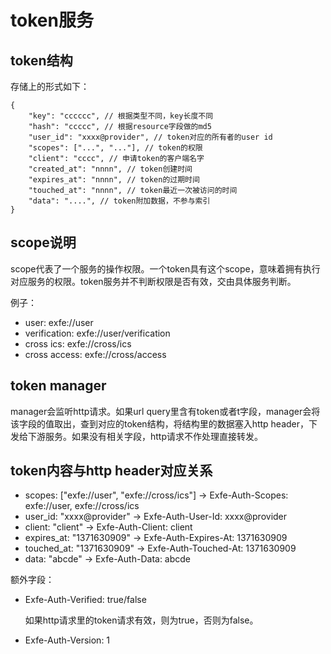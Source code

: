 # token服务

## token结构

存储上的形式如下：

    {
        "key": "cccccc", // 根据类型不同，key长度不同
        "hash": "ccccc", // 根据resource字段做的md5
        "user_id": "xxxx@provider", // token对应的所有者的user id
        "scopes": ["...", "..."], // token的权限
        "client": "cccc", // 申请token的客户端名字
        "created_at": "nnnn", // token创建时间
        "expires_at": "nnnn", // token的过期时间
        "touched_at": "nnnn", // token最近一次被访问的时间
        "data": "....", // token附加数据，不参与索引
    }

## scope说明

scope代表了一个服务的操作权限。一个token具有这个scope，意味着拥有执行对应服务的权限。token服务并不判断权限是否有效，交由具体服务判断。

例子：

 - user: exfe://user
 - verification: exfe://user/verification
 - cross ics: exfe://cross/ics
 - cross access: exfe://cross/access

## token manager

manager会监听http请求。如果url query里含有token或者t字段，manager会将该字段的值取出，查到对应的token结构，将结构里的数据塞入http header，下发给下游服务。如果没有相关字段，http请求不作处理直接转发。

## token内容与http header对应关系

 - scopes: ["exfe://user", "exfe://cross/ics"] -> Exfe-Auth-Scopes: exfe://user, exfe://cross/ics
 - user_id: "xxxx@provider" -> Exfe-Auth-User-Id: xxxx@provider
 - client: "client" -> Exfe-Auth-Client: client
 - expires_at: "1371630909" -> Exfe-Auth-Expires-At: 1371630909
 - touched_at: "1371630909" -> Exfe-Auth-Touched-At: 1371630909
 - data: "abcde" -> Exfe-Auth-Data: abcde

额外字段：

 - Exfe-Auth-Verified: true/false

    如果http请求里的token请求有效，则为true，否则为false。

 - Exfe-Auth-Version: 1